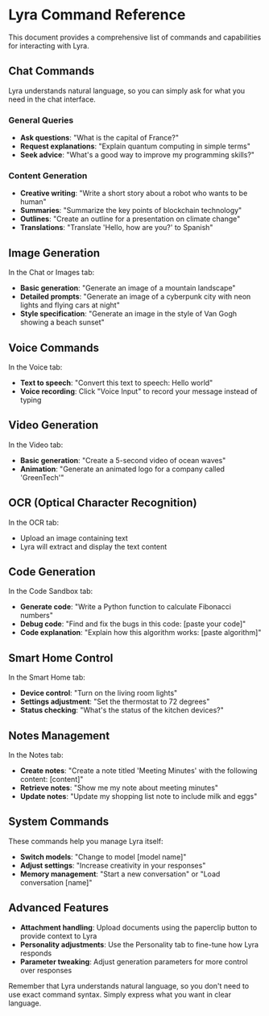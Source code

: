 # Lyra Command Reference

This document provides a comprehensive list of commands and capabilities for interacting with Lyra.

## Chat Commands

Lyra understands natural language, so you can simply ask for what you need in the chat interface.

### General Queries

- **Ask questions**: "What is the capital of France?"
- **Request explanations**: "Explain quantum computing in simple terms"
- **Seek advice**: "What's a good way to improve my programming skills?"

### Content Generation

- **Creative writing**: "Write a short story about a robot who wants to be human"
- **Summaries**: "Summarize the key points of blockchain technology"
- **Outlines**: "Create an outline for a presentation on climate change"
- **Translations**: "Translate 'Hello, how are you?' to Spanish"

## Image Generation

In the Chat or Images tab:

- **Basic generation**: "Generate an image of a mountain landscape"
- **Detailed prompts**: "Generate an image of a cyberpunk city with neon lights and flying cars at night"
- **Style specification**: "Generate an image in the style of Van Gogh showing a beach sunset"

## Voice Commands

In the Voice tab:

- **Text to speech**: "Convert this text to speech: Hello world"
- **Voice recording**: Click "Voice Input" to record your message instead of typing

## Video Generation

In the Video tab:

- **Basic generation**: "Create a 5-second video of ocean waves"
- **Animation**: "Generate an animated logo for a company called 'GreenTech'"

## OCR (Optical Character Recognition)

In the OCR tab:

- Upload an image containing text
- Lyra will extract and display the text content

## Code Generation

In the Code Sandbox tab:

- **Generate code**: "Write a Python function to calculate Fibonacci numbers"
- **Debug code**: "Find and fix the bugs in this code: [paste your code]"
- **Code explanation**: "Explain how this algorithm works: [paste algorithm]"

## Smart Home Control

In the Smart Home tab:

- **Device control**: "Turn on the living room lights"
- **Settings adjustment**: "Set the thermostat to 72 degrees"
- **Status checking**: "What's the status of the kitchen devices?"

## Notes Management

In the Notes tab:

- **Create notes**: "Create a note titled 'Meeting Minutes' with the following content: [content]"
- **Retrieve notes**: "Show me my note about meeting minutes"
- **Update notes**: "Update my shopping list note to include milk and eggs"

## System Commands

These commands help you manage Lyra itself:

- **Switch models**: "Change to model [model name]"
- **Adjust settings**: "Increase creativity in your responses"
- **Memory management**: "Start a new conversation" or "Load conversation [name]"

## Advanced Features

- **Attachment handling**: Upload documents using the paperclip button to provide context to Lyra
- **Personality adjustments**: Use the Personality tab to fine-tune how Lyra responds
- **Parameter tweaking**: Adjust generation parameters for more control over responses

Remember that Lyra understands natural language, so you don't need to use exact command syntax. Simply express what you want in clear language.

